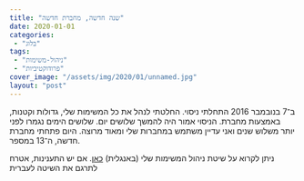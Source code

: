```yaml
---
title: "שנה חדשה, מחברת חדשה"
date: 2020-01-01
categories: 
 - "בלוג"
tags: 
 - "ניהול-משימות"
 - "פרודוקטיביות"
cover_image: "/assets/img/2020/01/unnamed.jpg"
layout: "post"
---
```


ב־7 בנובמבר 2016 התחלתי ניסוי. החלטתי לנהל את כל המשימות שלי, גדולות וקטנות, באמצעות מחברת. הניסוי אמור היה להמשך שלושים יום. שלושים הימים נגמרו  לפני יותר משלוש שנים ואני עדיין משתמש במחברות שלי ומאוד מרוצה. היום פתחתי מחברת חדשה, ה־13 במספר.

ניתן לקרוא על שיטת ניהול המשימות שלי (באנגלית) [כאן](https://gorelik.net/2019/11/11/a-tangible-productivity-tool-and-a-book-review/). אם יש התענינות, אטרח לתרגם את השיטה לעברית
